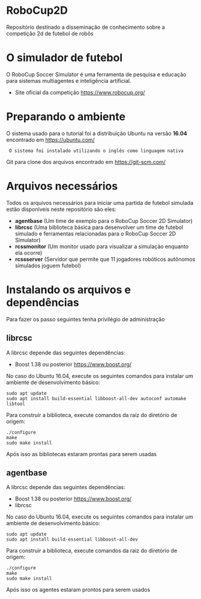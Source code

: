 # RoboCup2D

Repositório destinado a disseminação de conhecimento sobre a competição 2d de futebol de robôs 

# O simulador de futebol

O RoboCup Soccer Simulator é uma ferramenta de pesquisa e educação para sistemas multiagentes e inteligência artificial.

- Site oficial da competição https://www.robocup.org/
  
# Preparando o ambiente

O sistema usado para o tutorial foi a distribuição Ubuntu na versão **16.04** encontrado em https://ubuntu.com/

     O sistema foi instalado utilizando o inglês como linguagem nativa
 
Git para clone dos arquivos encontrado em https://git-scm.com/

# Arquivos necessários

Todos os arquivos necessários para iniciar uma partida de futebol simulada estão disponíveis neste repositório são eles:

   - **agentbase** (Um time de exemplo para o RoboCup Soccer 2D Simulator)
   - **librcsc** (Uma biblioteca básica para desenvolver um time de futebol simulado e ferramentas relacionadas para o RoboCup Soccer 2D Simulator)
   - **rcssmonitor** (Um monitor usado para visualizar a simulação enquanto ela ocorre)
   - **rcssserver** (Servidor que permite que 11 jogadores robóticos autônomos simulados joguem futebol)

# Instalando os arquivos e dependências

Para fazer os passo seguintes tenha privilégio de administração 

## librcsc

A librcsc depende das seguintes dependências:

- Boost 1.38 ou posterior https://www.boost.org/

No caso do Ubuntu 16.04, execute os seguintes comandos para instalar um ambiente de desenvolvimento básico:
```
sudo apt update
sudo apt install build-essential libboost-all-dev autoconf automake libtool
```

Para construir a biblioteca, execute comandos da raiz do diretório de origem:
```
./configure
make
sudo make install
```

Após isso as bibliotecas estaram prontas para serem usadas

## agentbase

A librcsc depende das seguintes dependências:

- Boost 1.38 ou posterior https://www.boost.org/
- librcsc

No caso do Ubuntu 16.04, execute os seguintes comandos para instalar um ambiente de desenvolvimento básico:
```
sudo apt update
sudo apt install build-essential libboost-all-dev
```
Para construir a biblioteca, execute comandos da raiz do diretório de origem:
```
./configure
make
sudo make install
```

Após isso os agentes estaram prontos para serem usados


